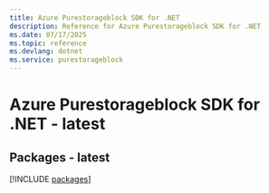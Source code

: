 ```yaml
---
title: Azure Purestorageblock SDK for .NET
description: Reference for Azure Purestorageblock SDK for .NET
ms.date: 07/17/2025
ms.topic: reference
ms.devlang: dotnet
ms.service: purestorageblock
---
```

# Azure Purestorageblock SDK for .NET - latest
## Packages - latest
[!INCLUDE [packages](purestorageblock-index.md)]